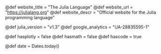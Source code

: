 @def website_title = "The Julia Language"
@def website_url   = "https://julialang.org"
@def website_descr = "Official website for the Julia programming language"

@def julia_version = "v1.3"
@def google_analytics = "UA-28835595-1"

@def hasplotly = false
@def hasmath = false
@def hascode = true

@def date = Dates.today()
